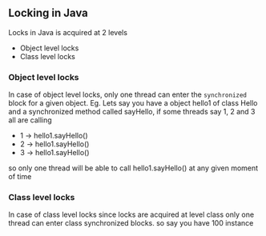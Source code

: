 ## Locking in Java

Locks in Java is acquired at 2 levels
* Object level locks
* Class level locks

### Object level locks
In case of object level locks, only one thread can enter the `synchronized` block for a given object. 
Eg. Lets say you have a object hello1 of class Hello and a synchronized method called sayHello, if some threads say 1, 2 and 3
all are calling 
- 1 -> hello1.sayHello()
- 2 -> hello1.sayHello()
- 3 -> hello1.sayHello()

so only one thread will be able to call hello1.sayHello() at any given moment of time

### Class level locks
 In case of class level locks since locks are acquired at level class only one thread can enter class synchronized blocks.
 so say you have 100 instance
